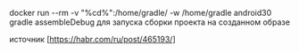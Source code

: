docker run --rm -v "%cd%":/home/gradle/ -w /home/gradle android30 gradle assembleDebug
для запуска сборки проекта на созданном образе 

источник [https://habr.com/ru/post/465193/]